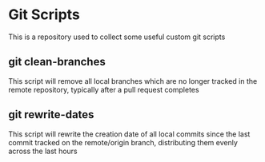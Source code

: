 # Git Scripts

This is a repository used to collect some useful custom git scripts

## git clean-branches

This script will remove all local branches which are no longer tracked in the remote repository, typically after a pull request completes

## git rewrite-dates <hours>

This script will rewrite the creation date of all local commits since the last commit tracked on the remote/origin branch, distributing them evenly across the last <hours> hours
